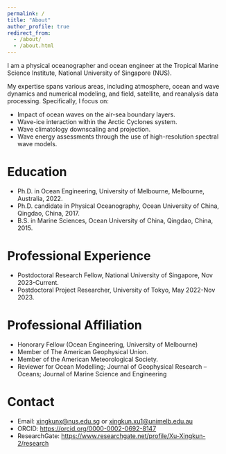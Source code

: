 ```yaml
---
permalink: /
title: "About"
author_profile: true
redirect_from: 
  - /about/
  - /about.html
---
```


I am a physical oceanographer and ocean engineer at the Tropical Marine Science Institute, National University of Singapore (NUS).

My expertise spans various areas, including atmosphere, ocean and wave dynamics and numerical modeling, and field, satellite, and reanalysis data processing. Specifically, I focus on:

* Impact of ocean waves on the air-sea boundary layers.
* Wave-ice interaction within the Arctic Cyclones system.
* Wave climatology downscaling and projection.
* Wave energy assessments through the use of high-resolution spectral wave models.

Education
======
* Ph.D. in Ocean Engineering, University of Melbourne, Melbourne, Australia, 2022.
* Ph.D. candidate in Physical Oceanography, Ocean University of China, Qingdao, China, 2017.
* B.S. in Marine Sciences, Ocean University of China, Qingdao, China, 2015.

Professional Experience
======
* Postdoctoral Research Fellow, National University of Singapore, Nov 2023-Current.
* Postdoctoral Project Researcher, University of Tokyo, May 2022-Nov 2023.

Professional Affiliation
======
* Honorary Fellow (Ocean Engineering, University of Melbourne)
* Member of The American Geophysical Union.
* Member of the American Meteorological Society.
* Reviewer for Ocean Modelling; Journal of Geophysical Research – Oceans; Journal of Marine Science and Engineering

Contact
======
* Email: xingkunx@nus.edu.sg or xingkun.xu1@unimelb.edu.au
* ORCID: https://orcid.org/0000-0002-0692-8147
* ResearchGate: https://www.researchgate.net/profile/Xu-Xingkun-2/research

